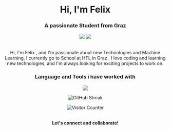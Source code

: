 

<!-- Title -->
<h1 align="center">
  <br>
  Hi, I'm Felix
  <br>
</h1>

<!-- Subtitle -->
<h3 align="center">A passionate Student from Graz</h3>

<!-- Social Icons -->
<p align="center">
 <div align="center">
  <a href="https://www.linkedin.com/in/felix-prattes/"><img src="https://img.shields.io/badge/-LinkedIn-0e76a8?style=flat&logo=linkedin"></a>
  <a href="mailto:felix.prattes@gmail.com"><img src="https://img.shields.io/badge/-Email-d14836?style=flat&logo=gmail"></a>
   </div>
</p>

<!-- About Me -->
<p align="center">
  <br>
  Hi, I'm Felix , and I'm passionate about new Technologies and Machine Learning. I currently go to School at HTL in Graz . I love coding and learning new technologies, and I'm always looking for exciting projects to work on. 
  <br>
</p>



<!-- GitHub Stats -->

<h3 align="center">Language and Tools i have worked with</h3>


<p align="center">
  <a href="https://skillicons.dev">
    <img src="https://skillicons.dev/icons?i=git,kubernetes,docker,c,angular,aws,cs,cpp,firebase,idea,js,java,nextjs,nodejs,nustjs,postgres, isma,py,react,supabase,swift,tailwind,ts,vue,vim" />
  </a>
</p>

<!-- Languages & Tools -->


<!-- GitHub Streak -->
<p align="center">
  <img src="https://github-readme-streak-stats.herokuapp.com/?user=yourusername&theme=dark" alt="GitHub Streak">
</p>

<!-- Visitor Counter -->
<p align="center">
  <img src="https://visitor-badge.glitch.me/badge?page_id=yourusername.yourusername" alt="Visitor Counter">
</p>

<!-- Footer -->
<p align="center">
  <br>
  <b>Let's connect and collaborate!</b>
  <br>
</p>
